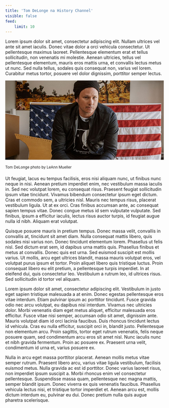 ```yaml
---
title: 'Tom DeLonge na History Channel'
visible: false
feed:
    limit: 10
---
```


Lorem ipsum dolor sit amet, consectetur adipiscing elit. Nullam ultrices vel ante sit amet iaculis. Donec vitae dolor a orci vehicula consectetur. Ut pellentesque maximus laoreet. Pellentesque elementum erat et tellus sollicitudin, non venenatis mi molestie. Aenean ultricies, tellus vel pellentesque elementum, mauris eros mattis urna, et convallis lectus metus ut nunc. Sed nulla tellus, sodales quis consequat non, varius vel lorem. Curabitur metus tortor, posuere vel dolor dignissim, porttitor semper lectus.

![Tom DeLonge photo by LeAnn Mueller](Tom%20DeLonge.jpg) 

<sup>Tom DeLonge photo by LeAnn Mueller</sup>

Ut feugiat, lacus eu tempus facilisis, eros nisi aliquam nunc, ut finibus nunc neque in nisi. Aenean pretium imperdiet enim, nec vestibulum massa iaculis in. Sed nec volutpat lorem, eu consequat risus. Praesent feugiat sollicitudin ipsum vitae tincidunt. Vivamus bibendum consectetur ipsum eget dictum. Cras et commodo sem, a ultricies nisl. Mauris nec tempus risus, placerat vestibulum ligula. Ut at ex orci. Cras finibus accumsan ante, ac consequat sapien tempus vitae. Donec congue metus id sem vulputate vulputate. Sed finibus, ipsum a efficitur iaculis, lectus risus auctor turpis, id feugiat augue nulla id nibh. Aliquam erat volutpat.

Quisque posuere mauris in pretium tempus. Donec massa velit, convallis in convallis at, tincidunt sit amet diam. Nulla consequat mattis libero, quis sodales nisi varius non. Donec tincidunt elementum lorem. Phasellus ut felis nisl. Sed dictum erat sem, id dapibus urna mattis quis. Phasellus finibus et metus at convallis. Donec quis est urna. Sed euismod suscipit est mollis varius. Ut mollis, arcu eget ultrices blandit, massa mauris volutpat eros, vel volutpat purus ipsum et tortor. Proin aliquet libero quis tristique luctus. Proin consequat libero eu elit pretium, a pellentesque turpis imperdiet. In at eleifend dui, quis consectetur leo. Vestibulum a rutrum leo, id ultrices risus. Sed sollicitudin id tortor vel aliquam.

Lorem ipsum dolor sit amet, consectetur adipiscing elit. Vestibulum in justo eget sapien tristique malesuada a at enim. Donec egestas pellentesque eros vitae interdum. Etiam pulvinar ipsum ac porttitor tincidunt. Fusce gravida odio nec arcu volutpat, eu dapibus nisi interdum. Vivamus nec ultricies dolor. Morbi venenatis diam eget metus aliquet, efficitur malesuada eros efficitur. Fusce vitae nisi semper, accumsan odio sit amet, dignissim ante. Mauris volutpat diam id orci lacinia faucibus. Duis rhoncus tincidunt lectus id vehicula. Cras eu nulla efficitur, suscipit orci in, blandit justo. Pellentesque non elementum arcu. Proin sagittis, tortor eget rutrum venenatis, felis neque posuere quam, sed condimentum arcu eros sit amet nisl. Nunc iaculis nunc et nibh gravida fermentum. Proin ac posuere ex. Praesent urna velit, condimentum id urna et, varius posuere ex.

Nulla in arcu eget massa porttitor placerat. Aenean mollis metus vitae semper rutrum. Praesent libero arcu, varius vitae ligula vestibulum, facilisis euismod metus. Nulla gravida ac est id porttitor. Donec varius laoreet risus, non imperdiet ipsum suscipit a. Morbi rhoncus enim vel consectetur pellentesque. Suspendisse massa quam, pellentesque nec magna mattis, semper blandit ipsum. Donec viverra ex quis venenatis faucibus. Phasellus vehicula lectus nisi, et tristique tortor imperdiet et. Aenean arcu est, mollis dictum interdum eu, pulvinar eu dui. Donec pretium nulla quis augue pharetra scelerisque.

